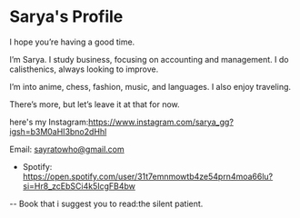 # Sarya's Profile

I hope you’re having a good time.

I’m Sarya. I study business, focusing on accounting and management. I do calisthenics, always looking to improve.

I’m into anime, chess, fashion, music, and languages. I also enjoy traveling.

There’s more, but let’s leave it at that for now.

here's my Instagram:https://www.instagram.com/sarya_gg?igsh=b3M0aHI3bno2dHhl

Email: sayratowho@gmail.com
- Spotify: https://open.spotify.com/user/31t7emnmowtb4ze54prn4moa66lu?si=Hr8_zcEbSCi4k5IcgFB4bw

--
Book that i 
suggest you to read:the silent patient.
